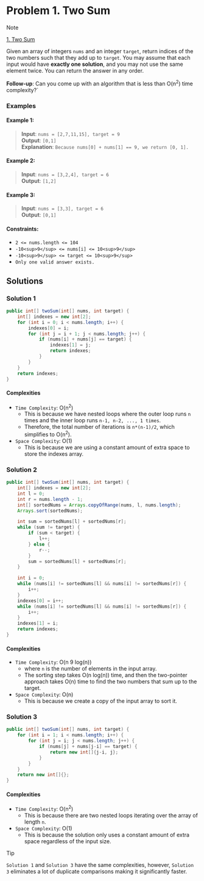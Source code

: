# Problem 1. Two Sum

> [!NOTE]
> [1. Two Sum](https://leetcode.com/problems/two-sum/description/?envType=study-plan-v2&envId=top-interview-150)

Given an array of integers `nums` and an integer `target`, return indices of the two numbers such that they add up to `target`.
You may assume that each input would have **exactly one solution**, and you may not use the same element twice.
You can return the answer in any order.

**Follow-up**: Can you come up with an algorithm that is less than O(n<sup>2</sup>) time complexity?`

### Examples

#### Example 1:

> **Input**: `nums = [2,7,11,15], target = 9`<br/>
> **Output**: `[0,1]`<br/>
> **Explanation**: `Because nums[0] + nums[1] == 9, we return [0, 1].`

#### Example 2:

> **Input**: `nums = [3,2,4], target = 6`<br/>
> **Output**: `[1,2]`<br/>

#### Example 3:

> **Input**: `nums = [3,3], target = 6`<br/>
> **Output**: `[0,1]`<br/>

#### Constraints:

- `2 <= nums.length <= 104`
- `-10<sup>9</sup> <= nums[i] <= 10<sup>9</sup>`
- `-10<sup>9</sup> <= target <= 10<sup>9</sup>`
- `Only one valid answer exists.`

## Solutions

### Solution 1

```java
public int[] twoSum(int[] nums, int target) {
    int[] indexes = new int[2];
    for (int i = 0; i < nums.length; i++) {
        indexes[0] = i;
        for (int j = i + 1; j < nums.length; j++) {
            if (nums[i] + nums[j] == target) {
                indexes[1] = j;
                return indexes;
            }
        }
    }
    return indexes;
}
```

#### Complexities

- `Time Complexity`: O(n<sup>2</sup>)
    - This is because we have nested loops where the outer loop runs `n` times and the inner loop runs `n-1, n-2, ..., 1 times`.
    - Therefore, the total number of iterations is `n*(n-1)/2`, which simplifies to O(n<sup>2</sup>).
- `Space Complexity`: O(1)
    - This is because we are using a constant amount of extra space to store the indexes array.

### Solution 2

```java
public int[] twoSum(int[] nums, int target) {
    int[] indexes = new int[2];
    int l = 0;
    int r = nums.length - 1;
    int[] sortedNums = Arrays.copyOfRange(nums, l, nums.length);
    Arrays.sort(sortedNums);

    int sum = sortedNums[l] + sortedNums[r];
    while (sum != target) {
        if (sum < target) {
            l++;
        } else {
            r--;
        }
        sum = sortedNums[l] + sortedNums[r];
    }

    int i = 0;
    while (nums[i] != sortedNums[l] && nums[i] != sortedNums[r]) {
        i++;
    }
    indexes[0] = i++;
    while (nums[i] != sortedNums[l] && nums[i] != sortedNums[r]) {
        i++;
    }
    indexes[1] = i;
    return indexes;
}
```

#### Complexities

- `Time Complexity`: O(n 9 log(n))
    - where `n` is the number of elements in the input array. 
    - The sorting step takes O(n log(n)) time, and then the two-pointer approach takes O(n) time to find the two numbers that sum up to the target.
- `Space Complexity`: O(n)
    - This is because we create a copy of the input array to sort it.

### Solution 3

```java
public int[] twoSum(int[] nums, int target) {
    for (int i = 1; i < nums.length; i++) {
        for (int j = i; j < nums.length; j++) {
            if (nums[j] + nums[j-i] == target) {
                return new int[]{j-i, j};
            }
        }
    }
    return new int[]{};
}
```

#### Complexities

- `Time Complexity`: O(n<sup>2</sup>)
    - This is because there are two nested loops iterating over the array of length `n`.
- `Space Complexity`: O(1)
  - This is because the solution only uses a constant amount of extra space regardless of the input size.

> [!TIP]
> `Solution 1` and `Solution 3` have the same complexities, however, `Solution 3` eliminates a lot of duplicate comparisons making it significantly faster.
